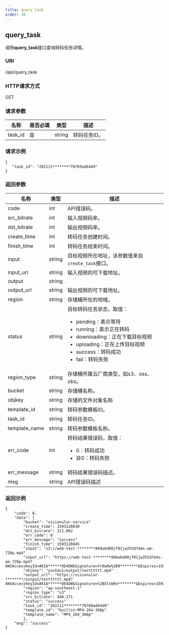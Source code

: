 ```yaml
---
title: query_task
order: 16
---
```


## query_task

调用**query_task**接口查询转码任务详情。



### URI

/api/query_task  



### HTTP请求方式 

GET  



### 请求参数 

| 名称    | 是否必填 | 类型   | 描述 |
| ------- | -------- | ------ | ----------- |
| task_id | 是     | string | 转码任务ID。 |



### 请求示例

```
{ 
   "task_id": "202111********78769ad64d9" 
}
```



### 返回参数  

| 名称                              | 类型   | 描述                                                         |
| --------------------------------- | ------ | ------------------------------------------------------------ |
| code                              | int    | API错误码。                                                  |
| src_bitrate                       | int    | 输入视频码率。                                               |
| dst_bitrate                       | int    | 输出视频码率。                                               |
| create_time                       | int    | 转码任务创建时间。<!--这里要确认一下是不是单个转码任务的创建和结束时间--> |
| finish_time                       | int    | 转码任务结束时间。                                           |
| input                             | string | 目标视频所在地址，该参数值来自`create_task`接口。            |
| input_url                         | string | 输入视频的可下载地址。                                       |
| output<!--这个参数是抓包看到的--> | string | <!--这个也是来自createtask接口么？-->                        |
| output_url                        | string | 输出视频的可下载地址。                                       |
| region                            | string | 存储桶所在的地域。                                           |
| status                            | string | 目标转码任务状态，取值：<br /><ul><li>pending：表示等待</li><li>running：表示正在转码</li><li>downloading：正在下载目标视频</li><li>uploading：正在上传目标视频</li><li>success：转码成功</li><li>fail：转码失败</li></ul> |
| region_type                       | string | 存储桶所属云厂商类型，如s3、oss、obs。                       |
| bucket                            | string | 存储桶名称。                                                 |
| objkey                            | string | 存储的文件对象名称<!--这个是create task接口的output参数么？--> |
| template_id                       | string | 转码参数模板ID。                                             |
| task_id                           | string | 转码任务ID。                                                 |
| template_name                     | string | 转码参数模板名称。                                           |
| err_code                          | int    | 转码结果错误码，取值：<br /><ul><li>0：转码成功</li><li>非0：转码失败</li></ul> |
| err_message                       | string | 转码结果错误码描述。                                         |
| msg                               | string | API错误码描述                                                |



### 返回示例

```
{    
    "code": 0,    
    "data": {      
        "bucket": "visionular-service"      
        "create_time": 1593120830     
        "dst_bitrate": 211.062      
        "err_code": 0      
        "err_message": "success"      
        "finish_time": 1593120845     
        "input": "s3://web-test-********860a6d00jf01jw2h5d7m4s-wm-720p.mp4"      
        "input_url": "https://web-test-********860a6d00jf01jw2h5d7m4s-wm-720p.mp4?AWSAccessKeyId=AKIA******OE4DW&Signature=Yr6wOw%2B9********&Expires=1593198759"      
        "objkey": "yushan1/output/testttttt.mp4"      
        "output_url": "https://visionular-********/output/testttttt.mp4?AWSAccessKeyId=AKIA******OE4DW&Signature=%2BXlvbRe********&Expires=1593198759"      
        "region": "ap-southeast-1"      
        "region_type": "s3"      
        "src_bitrate": 440.371     
        "status": "success"      
        "task_id": "202111********78769ad64d9"      
        "template_id": "builtin-MP4-264-360p"      
        "template_name": "MP4_264_360p"   
        },    
	"msg": "success"
}
```

